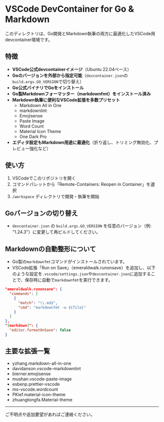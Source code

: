 # VSCode DevContainer for Go & Markdown

このディレクトリは、Go開発とMarkdown執筆の両方に最適化したVSCode用devcontainer環境です。

## 特徴
- **VSCode公式devcontainerイメージ**（Ubuntu 22.04ベース）
- **Goのバージョンを外部から指定可能**（`devcontainer.json`の`build.args.GO_VERSION`で切り替え）
- **Go公式バイナリでGoをインストール**
- **Go製Markdownフォーマッター（markdownfmt）をインストール済み**
- **Markdown執筆に便利なVSCode拡張を多数プリセット**
    - Markdown All in One
    - markdownlint
    - Emojisense
    - Paste Image
    - Word Count
    - Material Icon Theme
    - One Dark Pro
- **エディタ設定もMarkdown用途に最適化**（折り返し、トリミング無効化、プレビュー強化など）

## 使い方
1. VSCodeでこのリポジトリを開く
2. コマンドパレットから「Remote-Containers: Reopen in Container」を選択
3. `/workspace` ディレクトリで開発・執筆を開始

## Goバージョンの切り替え
- `devcontainer.json` の `build.args.GO_VERSION` を任意のバージョン（例: "1.24.3"）に変更して再ビルドしてください。

## Markdownの自動整形について
- Go製の`markdownfmt`コマンドがインストールされています。
- VSCode拡張「Run on Save」（emeraldwalk.runonsave）を追加し、以下のような設定を`.vscode/settings.json`や`devcontainer.json`に追加することで、保存時に自動で`markdownfmt`を実行できます。

```json
"emeraldwalk.runonsave": {
  "commands": [
    {
      "match": "\\.md$",
      "cmd": "markdownfmt -w ${file}"
    }
  ]
},
"[markdown]": {
  "editor.formatOnSave": false
}
```

## 主要な拡張一覧
- yzhang.markdown-all-in-one
- davidanson.vscode-markdownlint
- bierner.emojisense
- mushan.vscode-paste-image
- esbenp.prettier-vscode
- ms-vscode.wordcount
- PKief.material-icon-theme
- zhuangtongfa.Material-theme

---

ご不明点や追加要望があればご連絡ください。